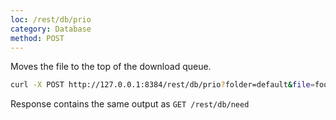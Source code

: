 ```yaml
---
loc: /rest/db/prio
category: Database
method: POST
---
```


Moves the file to the top of the download queue.

```bash
curl -X POST http://127.0.0.1:8384/rest/db/prio?folder=default&file=foo/bar
```

Response contains the same output as `GET /rest/db/need`
